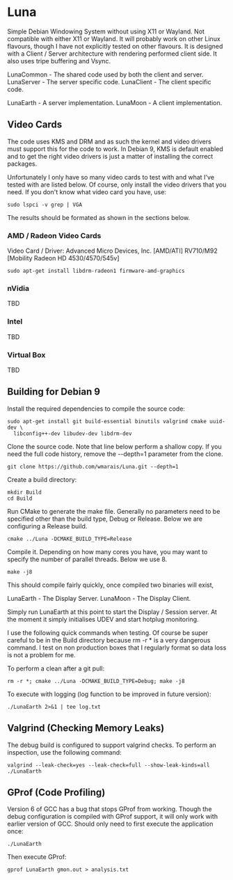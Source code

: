 # Luna
Simple Debian Windowing System without using X11 or Wayland. Not compatible with
either X11 or Wayland. It will probably work on other Linux flavours, though I
have not explicitly tested on other flavours. It is designed with a Client /
Server architecture with rendering performed client side. It also uses tripe
buffering and Vsync.

LunaCommon - The shared code used by both the client and server.
LunaServer - The server specific code.
LunaClient - The client specific code.

LunaEarth - A server implementation.
LunaMoon - A client implementation.

## Video Cards
The code uses KMS and DRM and as such the kernel and video drivers must support
this for the code to work. In Debian 9, KMS is default enabled and to get the
right video drivers is just a matter of installing the correct packages.

Unfortunately I only have so many video cards to test with and what I've tested
with are listed below. Of course, only install the video drivers that you need.
If you don't know what video card you have, use:

```
sudo lspci -v grep | VGA
```

The results should be formated as shown in the sections below.

### AMD / Radeon Video Cards

Video Card / Driver: Advanced Micro Devices, Inc. [AMD/ATI] RV710/M92 [Mobility 
Radeon HD 4530/4570/545v]

```
sudo apt-get install libdrm-radeon1 firmware-amd-graphics
```

### nVidia

TBD

### Intel

TBD

### Virtual Box

TBD


## Building for Debian 9

Install the required dependencies to compile the source code:

```
sudo apt-get install git build-essential binutils valgrind cmake uuid-dev \
  libconfig++-dev libudev-dev libdrm-dev
```

Clone the source code. Note that line below perform a shallow copy. If you need
the full code history, remove the --depth=1 parameter from the clone.

```
git clone https://github.com/wmarais/Luna.git --depth=1
```

Create a build directory:

```
mkdir Build
cd Build
```

Run CMake to generate the make file. Generally no parameters need to be
specified other than the build type, Debug or Release. Below we are configuring
a Release build.

```
cmake ../Luna -DCMAKE_BUILD_TYPE=Release
```

Compile it. Depending on how many cores you have, you may want to specify the
number of parallel threads. Below we use 8.

```
make -j8
```

This should compile fairly quickly, once compiled two binaries will exist,

LunaEarth - The Display Server.
LunaMoon - The Display Client.

Simply run LunaEarth at this point to start the Display / Session server. At the
moment it simply initialises UDEV and start hotplug monitoring.

I use the following quick commands when testing. Of course be super careful to
be in the Build directory because rm -r * is a very dangerous command. I test
on non production boxes that I regularly format so data loss is not a problem
for me.

To perform a clean after a git pull:
```
rm -r *; cmake ../Luna -DCMAKE_BUILD_TYPE=Debug; make -j8
```

To execute with logging (log function to be improved in future version):

```
./LunaEarth 2>&1 | tee log.txt
```

## Valgrind (Checking Memory Leaks)
The debug build is configured to support valgrind checks. To perform an
inspection, use the following command:

```
valgrind --leak-check=yes --leak-check=full --show-leak-kinds=all ./LunaEarth
```

## GProf (Code Profiling)

Version 6 of GCC has a bug that stops GProf from working. Though the debug
configuration is compiled with GProf support, it will only work with earlier
version of GCC. Should only need to first execute the application once:

```
./LunaEarth
```

Then execute GProf:

```
gprof LunaEarth gmon.out > analysis.txt
```
